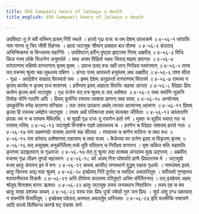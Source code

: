 ```yaml
---
title: 056 Sampaati hears of Jataayu s death
title_english: 056 Sampaati hears of Jataayu s death

---
```

<div class="audioEmbed"  caption="श्रीराम-हरिसीताराममूर्ति-घनपाठिभ्यां वचनम्" src="https://archive.org/download/Ramayana-recitation-Sriram-harisItArAmamUrti-Ghanapaati-v2/Kanda_4/Kanda_4_KSK-056-Sampaati_hears_of_Jataayu_s_death.mp3"></div>
उपविष्टाः तु ते सर्वे यस्मिन् प्रायम् गिरि स्थले ।  
हरयो गृध्र राजः च तम् देशम् उपचक्रमे ॥ ४-५६-१  
सांपातिः नाम नाम्ना तु चिर जीवी विहंगमः ।  
भ्राता जटायुषः श्रीमान् प्रख्यात बल पौरुषः ॥ ४-५६-२  
कंदरात् अभिनिष्क्रम्य स विन्ध्यस्य महागिरेः ।  
उपविष्टान् हरीन् दृष्ट्वा हृष्टात्मा गिरम् अब्रवीत् ॥ ४-५६-३  
विधिः किल नरम् लोके विधानेन अनुवर्तते ।  
यथा अयम् विहितो भक्ष्यः चिरात् मह्यम् उपागतः ॥ ४-५६-४  
परंपराणाम् भक्षिष्ये वानराणाम् मृतम् मृतम् ।  
उवाच एतत् वचः पक्षी तान् निरीक्ष्य प्लवंगमान् ॥ ४-५६-५  
तस्य तत् वचनम् श्रुत्वा भक्ष लुब्धस्य पक्षिणः ।  
अंगदः परम् आयस्तो हनूमंतम् अथ अब्रवीत् ॥ ४-५६-६  
पश्य सीता - गृध्रा - अपदेशेन साक्षात् वैवस्वतो यमः ।  
इमम् देशम् अनुप्राप्तो वानराणाम् विपत्तये ॥ ४-५६-७  
रामस्य न कृतम् कार्यम् न कृतम् राज शाशनम् ।  
हरीणाम् इयम् अज्ञाता विपत्तिः सहसा आगता ॥ ४-५६-८  
वैदेह्याः प्रिय कामेन कृतम् कर्म जटायुषा ।  
गृध्र राजेन यत् तत्र श्रुतम् वः तत् अशेषतः ॥ ४-५६-९  
तथा सर्वाणि भूतानि तिर्यक् योनि गतानि अपि ।  
प्रियम् कुर्वन्ति रामस्य त्यक्त्वा प्राणान् यथा वयम् ॥ ४-५६-१०  
अन्योन्यम् उपकुर्वन्ति स्नेह कारुण्य यन्त्रिताः ।  
ततः तस्य उपकार अर्थम् त्यजत आत्मानम् आत्मना ॥ ४-५६-११  
प्रियम् कृत्वा हि रामस्य धर्मज्ञेन जटायुषा ।  
राघव अर्थे परिश्रान्ता वयम् संत्यक्त जीविताः ॥ ४-५६-१२  
कांताराणि प्रपन्नाः स्म न च पश्याम मैथिलीम् ।  
स सुखी गृध्र राजः तु रावणेन हतो रणे ।  
मुक्तः च सुग्रीव भयात् गतः च परमाम् गतिम् ॥ ४-५६-१३  
जटायुषो विनाशेन राज्ञो दशरथस्य च ।  
हरणेन च वैदेह्याः संशयम् हरयो गताः ॥ ४-५६-१४  
राम लक्ष्मणयोः वासाम् अरण्ये सह सीतया ।  
राघवस्य च बाणेन वालिनः च तथा वधः ॥ ४-५६-१५  
राम कोपात् अशेषाणाम् राक्षसाम् च तथा वधम् ।  
कैकेय्या वर दानेन इदम् च विकृतम् कृतम् ॥ ४-५६-१६  
तत् असुखम् अनुकीर्तितम् वचो  
भुवि पतितान् च निरीक्ष्य वानरान् ।  
भृश चकित मतिः महामतिः  
कृपणम् उदाहृतवान् स गृध्रराजः ॥ ४-५६-१७  
तत् तु श्रुत्वा तदा वाक्यम् अंगदस्य मुख उद्गतम् ।  
अब्रवीत् वचनम् गृध्रः तीक्ष्ण तुण्डो महास्वनः ॥ ४-५६-१८  
को अयम् गिरा घोषयति प्राणैः प्रियतरस्य मे ।  
जटायुषो वधम् भ्रातुः कंपयन् इव मे मनः ॥ ४-५६-१९  
कथम् आसीत् जनस्थाने युद्धम् राक्षस गृध्रयोः ।  
नामधेयम् इदम् भ्रातुः चिरस्य अद्य मया श्रुतम् ॥ ४-५६-२०  
इच्छेयम् गिरि दुर्गात् च भवद्भिः अवतारितुम् ।  
यवीयसो गुणज्ञस्य श्लाघनीयस्य विक्रमैः ॥ ४-५६-२१  
अति दीर्घस्य कालस्य परितुष्टो अस्मि कीर्तितनात् ।  
तत् इच्छेयम् अहम् श्रोतुम् विनाशम् वानर ऋषभाः ॥ ४-५६-२२  
भ्रातुः जटायुषः तस्य जनस्थान निवासिनः ।  
तस्य एव च मम भ्रातुः सखा दशरथः कथम् ॥ ४-५६-२३  
यस्य रामः प्रियः पुत्रो ज्येष्ठो गुरु जन प्रियः ।  
सूर्य अंशु दग्ध पक्षत्वात् न शक्नोमि विसर्पितुम् ।  
इच्छेयम् पर्वतात् अस्मात् अवतर्तुम् अरिन्दमाः ॥ ४-५६-२४  
इति वाल्मीकि रामायणे आदि काव्ये किष्किन्ध काण्डे षट् पंचाशः सर्गः